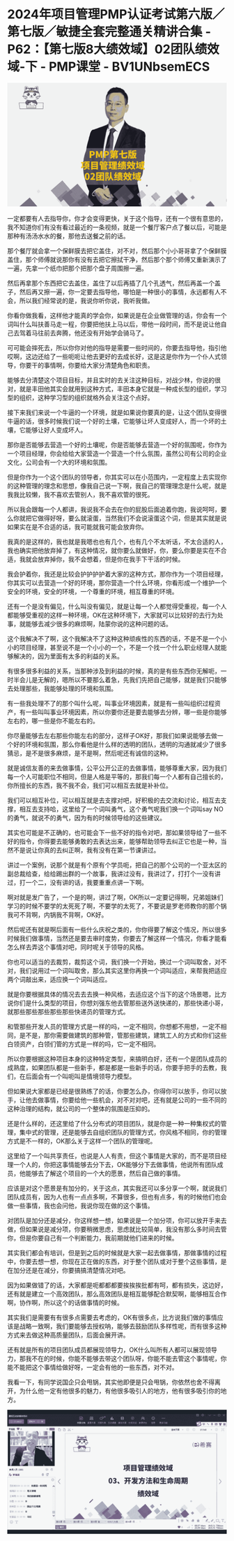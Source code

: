 # 2024年项目管理PMP认证考试第六版／第七版／敏捷全套完整通关精讲合集 - P62：【第七版8大绩效域】02团队绩效域-下 - PMP课堂 - BV1UNbsemECS

![](img/d2331575d53c56b5b104c91469190ec6_0.png)

一定都要有人去指导你，你才会变得更快，关于这个指导，还有一个很有意思的，我不知道你们有没有看过最近的一条视频，就是一个餐厅客户点了餐以后，可能是那种有汤汤水水的餐，那他去送餐之前的话。

那个餐厅就会拿一个保鲜膜去把它盖住，对不对，然后那个小小哥哥拿了个保鲜膜盖住，那个师傅就说那你有没有去把它擦拭干净，然后那个那个师傅又重新演示了一遍，先拿一个纸巾把那个把那个盘子周围擦一遍。

然后再拿那个东西把它去盖住，盖住了以后再插了几个孔透气，然后再盖一个盖子，然后再又擦一遍，你一定要去指导他，哪怕是一种很小的事情，永远都有人不会，所以我们经常说的是，我说你听你说，我听我做。

你看你做我看，这样他才能真的学会你，如果说是在企业做管理的话，你会有一个词叫什么叫扶善马走一程，你要把他扶上马以后，带他一段时间，而不是说让他自己去驾着马往前去奔腾，他还没有开始学会骑马了。

可可能会摔死去，所以你你对他的指导是需要一些时间的，你要去指导他，指引他哎啊，这边还给了一些呃呃让他去更好的去成长好，这是这是你作为一个仆人式领导，你要干的事情啊，你要给大家分清楚角色和职责。

能够去分清楚这个项目目标，并且实时的去关注这种目标，对战少林，你说的很对，就是丰田他其实会就用到这种方式，丰田本身它就是一种成长型的组织，学习型的组织，这种学习型的组织就格外会关注这个点好。

接下来我们来说一个牛逼的一个环境，就是如果说你要真的是，让这个团队变得很牛逼的话，很多时候我们说一个好的土壤，它能够让坏人变成好人，而一个坏的土壤，它能够让好人变成坏人。

那你是否能够去营造一个好的土壤呢，你是否能够去营造一个好的氛围呢，你作为一个项目经理，你会给给大家营造一个营造一个什么氛围，虽然公司有公司的企业文化，公司会有一个大的环境和氛围。

但是你作为一个这个团队的领导者，你其实可以在小范围内，一定程度上去实现你的这种管理的理念和思想，像我自己说一下啊，我自己的管理理念是什么呢，就是我我比较懒，我不喜欢去管别人，我不喜欢管的很死。

所以我会跟每一个人都讲，我说我不会去在你的屁股后面追着你跑，我说呵呵，要么你就把它做得好呀，要么就滚蛋，当然我们不会说滚蛋这个词，但是其实就是说如果实在是不合适的话，我可能就我可能会放弃你。

我真的是这样的，我也就是我嗯也也有几个，也有几个不太听话，不太合适的人，我也确实把他放弃掉了，有这种情况，就你要么就做好，你，要么你要是实在不合适，我就会放弃掉你，我不会想着，但是你在我手下干活的时候。

我会护着你，我还是比较会护护护护着大家的这种方式，那你作为一个项目经理，你其实可以去营造一个好的环境，那你营造一个什么环境，你看形成一个维护一个安全的环境，安全的环境，一个尊重的环境，相互尊重的环境。

还有一个是没有偏见，什么叫没有偏见，就是让每一个人都觉得受重视，每一个人都能够受重视的这样一种环境，OK在这种环境下，大家就可以比较好的去行为处事，就能够去减少很多的麻烦啊，陆蒙你说的这种问题的话。

这个我解决不了啊，这个我解决不了这种这种顽疾性的东西的话，不是不是一个小小的项目经理，甚至说不是一个小小的一个，不是一个找一个什么职业经理人就能够解决的，因为里面有太多的利益的关系。

有很多很多利益的关系，当那种涉及到利益的时候，真的是有些东西你无解呃，一时半会儿是无解的，嗯所以不要那么着急，先我们先把自己能够，就是我们只能够去处理那些，我能够处理的环境和氛围。

有一些我处理不了的那个叫什么呢，叫事业环境因素，就是有一些叫组织过程资产，有一些叫叫事业环境因素，所以你要你还是要去能够去分辨，哪一些是你能够左右的，哪一些是你不能左右的。

你尽量能够去左右那些你能左右的部分，这样子OK好，那我们如果说能够去做一个好的环境和氛围，那么你看他是什么样的透明的团队，透明的沟通就减少了很多猜忌，是不是很多麻烦，是不是啊，然后呢还有诚信的这种。

就是诚信友善的来去做事情，公平公开公正的去做事情，能够尊重大家，因为我们每一个人可能职位不相同，但是人格是平等的，那我们每一个人都有自己擅长的，你所擅长的东西，我不我不会，我们可以相互去就是补补位。

我们可以相互补位，可以相互就是去支撑对吧，好积极的去交流和讨论，相互去支撑，相互去支持哈，这里给了一个词叫勇气，这个勇气呢我们换一个词叫say NO的勇气，就说不的勇气，因为有的时候领导给的这些建议。

其实也可能是不正确的，也可能会下一些不好的指令对吧，那如果领导给了一些不好的指令，你得要去能够勇敢的去表达出来，能够帮助领导去纠正它也是一种，当然不是说让你真的去纠正啊，我有没有在第一节课讲过。

讲过一个案例，说那个就是有个原有个学员呃，把自己的那个公司的一个亚太区的副总裁给查，给给踢出群的一个故事，我讲过没有，我讲过了，打打个一没有讲过，打一个二，没有讲的话，我要重重点讲一下啊。

啊对就是发广告了，一个是的啊，讲过了啊，OK所以一定要记得啊，兄弟姐妹们学习的时候不要学的太死死了啊，不要学的太死了，不要说是罗老师教你的那个锅我可不背啊，内锅我不背啊，OK好。

然后呢还有就是啊后面有一些什么庆祝之类的，你你得要了解这个情况，所以很多时候我们做事情，当然还是要去审时度势，你要去了解这样一个情况，你看才能看怎么样去弄这个事情对吧，同时呢关于领导的风格。

你也可以适当的去裁剪，裁剪这个词，我们换一个开始，换过一个词叫取舍，对不对，我们说用过一个词叫取舍，那么其实这里你再换一个词叫适应，来帮我把适应两个词敲出来，适应换一个词叫适应。

就是你要根据具体的情况去去去换一种风格，去适应这个当下的这个场景嗯，比方说你们是什么类型的项目，你想刘强东他去管那些送外送快递的，那些快递小哥，就那些那些那些那些那些快递员的管理方式。

和管那些开发人员的管理方式是一样的吗，一定不相同，你想都不用想，一定不相同，是不是，那你需要做建筑的那种管，管那些建筑，建筑工人的方式和你们这些白领资产，白领们管的方式是一样的吗，它一定不相同。

所以你要根据这种项目本身的这种特定类型，来搞明白好，还有一个是团队成员的成熟度，如果团队都是一些新手，都是都是一些新手的话，你要手把手的去教，我们，在后面会有一个叫呃叫是情境领导力模型。

但如果说大家都是已经是很熟练了的话，你要怎么办，你得你可以放手，你可以放手，让他去做事情，你要给他一些机会，对不对对吧，还有就是公司的一些不同的这种治理的结构，就公司的一个整体的氛围是压抑的。

还是什么样的，还这里给了什么分布式的项目团队，就是你是一种一种集权式的管理，集中式的管理，还是能够去自组织团队的管理方式，你风格不相同，你的管理方式是不一样的，OK那么关于这样一个团队的管理呢。

这里给了一个叫共享责任，也说是人人有责，但这个事情是大家的，而不是项目经理一个人的，你把这事情能够去分下去，OK能够分下去做事情，他说所有团队成员，他能够去了解这个项目的一个大的愿景，然后自己做的事情。

应该是对这个愿景是有加分的，关于这点，其实我还可以多分享一个啊，就说我们团队成员有，因为人也有一点点多啊，不算很多，但也有点多，有的时候他们也会做一些事情，我也会问他，我说你现在做的这个事情。

对团队是加分还是减分，你这样想一想，如果说是一个加分项，你可以放开手来去做，但如果说是减分项，你要稍微思虑，思虑就比较简单，我没有那么多时间去管你，但是你要自己有一个判断能力，我前期就他们进来的时候。

其实我们都会有培训，但是到之后的时候就是大家一起去做事情，那做事情的过程中，你要去想一想，你现在正在做的东西，对于整个团队或对于整个这些事情，是在加分还是在减分，你要搞搞清楚情况对吧。

因为如果做错了的话，大家都是呃都都都要挨挨挨批都有呵，都有损失，这边好，还有就是建立一个高效团队，那么高效团队是相互能够配合默契啊，能够相互合作啊，协作啊，所以这个的话做事情的时候。

其实我们是需要有有很多点需要去考虑的，OK有很多点，比方说我们做的事情应该是战略一致啊，我们要能够去授权呐，能够去鼓励团队多样性呢，而有很多这种方式来去做这种高质量团队，后面会展开讲。

还有就是所有的项目团队成员都展现领导力，OK什么叫所有人都可以展现领导力，那我不在的时候，你能不能够去带这个团队呀，你能不能去管这个事情呢，你能不能把这个事情给做好呀，一定会有他的一些东西，对不对。

我看一下，有同学说国企只会甩锅，其实他即便是只会甩锅，你依然也舍不得离开，为什么他一定有他很多的魅力，有他很多吸引人的地方，他有很多吸引你的地方。



![](img/d2331575d53c56b5b104c91469190ec6_2.png)